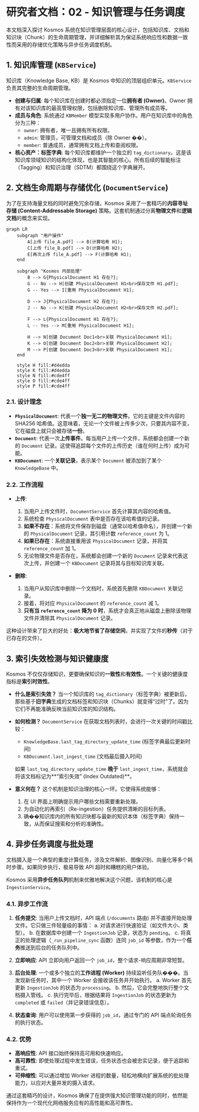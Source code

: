 # 研究者文档：02 - 知识管理与任务调度

本文档深入探讨 Kosmos 系统在知识管理层面的核心设计，包括知识库、文档和知识块（Chunk）的生命周期管理，并详细解析其为保证系统响应性和数据一致性而采用的存储优化策略与异步任务调度机制。

## 1. 知识库管理 (`KBService`)

知识库（Knowledge Base, KB）是 Kosmos 中知识的顶层组织单元。`KBService` 负责其完整的生命周期管理。

-   **创建与归属**: 每个知识库在创建时都必须指定一位**拥有者 (Owner)**。Owner 拥有对该知识库的最高管理权限，包括删除知识库、管理所有成员等。
-   **成员与角色**: 系统通过 `KBMember` 模型实现多用户协作。用户在知识库中的角色分为三种：
    -   `owner`: 拥有者，唯一且拥有所有权限。
    -   `admin`: 管理员，可管理文档和成员（除 Owner ��）。
    -   `member`: 普通成员，通常拥有文档上传和查阅权限。
-   **核心资产：标签字典**: 每个知识库都维护一个独立的 `tag_dictionary`。这是该知识库领域知识的结构化体现，也是其智能的核心。所有后续的智能标注（Tagging）和知识治理（SDTM）都围绕这个字典展开。

## 2. 文档生命周期与存储优化 (`DocumentService`)

为了在支持海量文档的同时避免冗余存储，Kosmos 采用了一套精巧的**内容寻址存储 (Content-Addressable Storage)** 策略。这套机制通过分离**物理文件**和**逻辑文档**的概念来实现。

```mermaid
graph LR
    subgraph "用户操作"
        A[上传 file_A.pdf] --> B(计算哈希 H1);
        C[上传 file_B.pdf] --> D(计算哈希 H2);
        E[再次上传 file_A.pdf] --> F(计算哈希 H1);
    end

    subgraph "Kosmos 内部处理"
        B --> G{PhysicalDocument H1 存在?};
        G -- No --> H[创建 PhysicalDocument H1<br>保存文件 H1.pdf];
        G -- Yes --> I[重用 PhysicalDocument H1];

        D --> J{PhysicalDocument H2 存在?};
        J -- No --> K[创建 PhysicalDocument H2<br>保存文件 H2.pdf];

        F --> L{PhysicalDocument H1 存在?};
        L -- Yes --> M[重用 PhysicalDocument H1];

        H --> N[创建 Document Doc1<br>关联 PhysicalDocument H1];
        K --> O[创建 Document Doc2<br>关联 PhysicalDocument H2];
        M --> P[创建 Document Doc3<br>关联 PhysicalDocument H1];
    end

    style H fill:#d4edda
    style K fill:#d4edda
    style N fill:#cde4ff
    style O fill:#cde4ff
    style P fill:#cde4ff
```

### 2.1. 设计理念

-   **`PhysicalDocument`**: 代表一个**独一无二的物理文件**。它的主键是文件内容的 SHA256 哈希值。这意味着，无论一个文件被上传多少次，只要其内容不变，它在磁盘上就只会被存储**一份**。
-   **`Document`**: 代表一次**上传事件**。每当用户上传一个文件，系统都会创建一个新的 `Document` 记录。这使得追踪每个文件的上传历史（谁在何时上传）成为可能。
-   **`KBDocument`**: 一个**关联记录**，表示某个 `Document` 被添加到了某个 `KnowledgeBase` 中。

### 2.2. 工作流程

-   **上传**:
    1.  当用户上传文件时，`DocumentService` 首先计算其内容的哈希值。
    2.  系统检查 `PhysicalDocument` 表中是否存在该哈希值的记录。
    3.  **如果不存在**：系统将文件保存到磁盘（通常以哈希值命名），并创建一个新的 `PhysicalDocument` 记录，其引用计数 `reference_count` 为 1。
    4.  **如果已存在**：系统直接重用该 `PhysicalDocument` 记录，并将其 `reference_count` 加 1。
    5.  无论物理文件是否存在，系统都会创建一个新的 `Document` 记录来代表这次上传，并创建一个 `KBDocument` 记录将其与目标知识库关联。

-   **删除**:
    1.  当用户从知识库中删除一个文档时，系统首先删除 `KBDocument` 关联记录。
    2.  接着，将对应 `PhysicalDocument` 的 `reference_count` 减 1。
    3.  **只有当 `reference_count` 降为 0 时**，系统才会真正地从磁盘上删除该物理文件并清除其 `PhysicalDocument` 记录。

这种设计带来了巨大的好处：**极大地节省了存储空间**，并实现了文件的**秒传**（对于已存在的文件）。

## 3. 索引失效检测与知识健康度

Kosmos 不仅仅存储知识，更要确保知识的**一致性**和**有效性**。一个关键的健康度指标是**索引时效性**。

-   **什么是索引失效？**
    当一个知识库的 `tag_dictionary`（标签字典）被更新后，那些基于**旧字典**生成的文档标签和知识块（Chunks）就变得“过时”了。因为它们不再能准确反映当前知识库的知识结构。

-   **如何检测？**
    `DocumentService` 在获取文档列表时，会进行一次关键的时间戳比较：
    -   `KnowledgeBase.last_tag_directory_update_time` (标签字典最后更新时间)
    -   `KBDocument.last_ingest_time` (文档最后摄入时间)

    如果 `last_tag_directory_update_time` **晚于** `last_ingest_time`，系统就会将该文档标记为**“索引失效” (Index Outdated)**。

-   **意义何在？**
    这个机制是知识治理的核心一环。它使得系统能够：
    1.  在 UI 界面上明确提示用户哪些文档需要重新处理。
    2.  为自动化的再索引（Re-ingestion）任务提供清晰的目标列表。
    3.  确��知识库内的所有知识块都与最新的知识本体（标签字典）保持一致，从而保证搜索和分析的准确性。

## 4. 异步任务调度与批处理

文档摄入是一个典型的重度计算任务，涉及文件解析、图像识别、向量化等多个耗时步骤。如果同步执行，极易导致 API 超时和糟糕的用户体验。

Kosmos 采用**异步任务队列**机制来优雅地解决这个问题，该机制的核心是 `IngestionService`。

### 4.1. 异步工作流

1.  **任务提交**: 当用户上传文档时，API 端点 (`/documents` 路由) 并不直接开始处理文件。它只做三件轻量级的事情：
    a.  对请求进行快速验证（如文件大小、类型）。
    b.  在数据库中创建一个 `IngestionJob` 记录，状态为 `pending`。
    c.  将真正的处理逻辑（`_run_pipeline_sync` 函数）连同 `job_id` 等参数，作为一个**任务**推送到后台的任务队列中。

2.  **立即响应**: API 立即向用户返回一个 `job_id`，整个请求-响应周期非常短暂。

3.  **后台处理**: 一个或多个独立的**工作进程 (Worker)** 持续监听任务队���。当发现新任务时，其中一个 Worker 会接收该任务并开始执行。
    a.  Worker 首先更新 `IngestionJob` 的状态为 `processing`。
    b.  然后，它会完整地执行整个文档摄入管线。
    c.  执行完毕后，根据结果将 `IngestionJob` 的状态更新为 `completed` 或 `failed`（并记录错误信息）。

4.  **状态查询**: 用户可以使用第一步获得的 `job_id`，通过专门的 API 端点轮询任务的执行状态。

### 4.2. 优势

-   **高响应性**: API 接口始终保持高可用和快速响应。
-   **高可靠性**: 即使处理过程中发生错误，任务状态也会被忠实记录，便于追踪和重试。
-   **可伸缩性**: 可以通过增加 Worker 进程的数量，轻松地横向扩展系统的批处理能力，以应对大量并发的摄入请求。

通过这套精巧的设计，Kosmos 确保了在提供强大知识管理功能的同时，依然能保持作为一个现代化网络服务应有的高性能和高可靠性。
